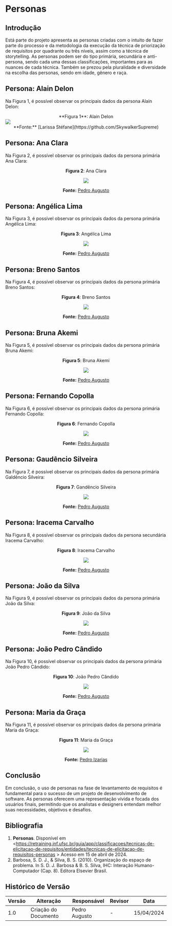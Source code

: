 
# Personas

## Introdução

Está parte do projeto apresenta as personas criadas com o intuito de fazer parte do processo e da metodologia da execução da técnica de priorização de requisitos por quadrante ou três níveis, assim como a técnica de storytelling. As personas podem ser do tipo primária, secundária e anti-persona, sendo cada uma dessas classificações, importantes para as nuances de cada técnica. Também se prezou pela pluralidade e diversidade na escolha das personas, sendo em idade, gênero e raça.

## Persona: Alain Delon

Na Figura 1, é possível observar os principais dados da persona Alain Delon:


 <center>**Figura 1**: Alain Delon</center>

<img src="https://raw.githubusercontent.com/Requisitos-de-Software/2024.1-CarteiradeTrabalhoDigital/main/Midia/ImagensStorytelling/Alain%20Delon.png">

<center>**Fonte:** [Larissa Stéfane](https://github.com/SkywalkerSupreme)</center>


## Persona: Ana Clara

Na Figura 2, é possível observar os principais dados da persona primária Ana Clara:

<center>
   
 **Figura 2**: Ana Clara

<img src="https://raw.githubusercontent.com/Requisitos-de-Software/2024.1-CarteiradeTrabalhoDigital/main/Midia/ImagensStorytelling/Ana Clara.png">

**Fonte:** [Pedro Augusto](https://github.com/Izarias)

</center>

## Persona: Angélica Lima

Na Figura 3, é possível observar os principais dados da persona primária Angélica Lima:

<center>

 **Figura 3**: Angélica Lima

<img src="https://raw.githubusercontent.com/Requisitos-de-Software/2024.1-CarteiradeTrabalhoDigital/main/Midia/ImagensStorytelling/Angélica Lima.png">

**Fonte:** [Pedro Augusto](https://github.com/Izarias)

</center>

## Persona: Breno Santos

Na Figura 4, é possível observar os principais dados da persona primária Breno Santos:

<center>

 **Figura 4**: Breno Santos

<img src="https://raw.githubusercontent.com/Requisitos-de-Software/2024.1-CarteiradeTrabalhoDigital/main/Midia/ImagensStorytelling/Breno Santos.png">

**Fonte:** [Pedro Augusto](https://github.com/Izarias)

</center>

## Persona: Bruna Akemi

Na Figura 5, é possível observar os principais dados da persona primária Bruna Akemi:

<center>

 **Figura 5**: Bruna Akemi

<img src="https://raw.githubusercontent.com/Requisitos-de-Software/2024.1-CarteiradeTrabalhoDigital/main/Midia/ImagensStorytelling/Bruna Akemi.png">

**Fonte:** [Pedro Augusto](https://github.com/Izarias)

</center>

## Persona: Fernando Copolla

Na Figura 6, é possível observar os principais dados da persona primária Fernando Copolla:

<center>

 **Figura 6**: Fernando Copolla

<img src="https://raw.githubusercontent.com/Requisitos-de-Software/2024.1-CarteiradeTrabalhoDigital/main/Midia/ImagensStorytelling/Fernando Copolla.png">

**Fonte:** [Pedro Augusto](https://github.com/Izarias)

</center>

## Persona: Gaudêncio Silveira

Na Figura 7, é possível observar os principais dados da persona primária Galdêncio Silveira:

<center>

 **Figura 7**: Gandêncio Silveira

<img src="https://raw.githubusercontent.com/Requisitos-de-Software/2024.1-CarteiradeTrabalhoDigital/main/Midia/ImagensStorytelling/Galdêncio Silveira.png">

**Fonte:** [Pedro Augusto](https://github.com/Izarias)

</center>

## Persona: Iracema Carvalho

Na Figura 8, é possível observar os principais dados da persona secundária Iracema Carvalho:

<center>

 **Figura 8**: Iracema Carvalho

<img src="https://raw.githubusercontent.com/Requisitos-de-Software/2024.1-CarteiradeTrabalhoDigital/main/Midia/ImagensStorytelling/Iracema de Carvalho.png">

**Fonte:** [Pedro Augusto](https://github.com/Izarias)

</center>

## Persona: João da Silva

Na Figura 9, é possível observar os principais dados da persona primária João da Silva:

<center>

 **Figura 9**: João da Silva

<img src="https://raw.githubusercontent.com/Requisitos-de-Software/2024.1-CarteiradeTrabalhoDigital/main/Midia/ImagensStorytelling/João da Silva.png">

**Fonte:** [Pedro Augusto](https://github.com/Izarias)

</center>

## Persona: João Pedro Cândido

Na Figura 10, é possível observar os principais dados da persona primária João Pedro Cândido:

<center>

 **Figura 10**: João Pedro Cândido

<img src="https://raw.githubusercontent.com/Requisitos-de-Software/2024.1-CarteiradeTrabalhoDigital/main/Midia/ImagensStorytelling//João Pedro Cândido.png">

**Fonte:** [Pedro Augusto](https://github.com/Izarias)

</center>

## Persona: Maria da Graça

Na Figura 11, é possível observar os principais dados da persona primária Maria da Graça:

<center>

 **Figura 11**: Maria da Graça

<img src="https://raw.githubusercontent.com/Requisitos-de-Software/2024.1-CarteiradeTrabalhoDigital/main/Midia/ImagensStorytelling//Maria da Graça.png">

**Fonte:** [Pedro Izarias](https://github.com/Izarias)

</center>

## Conclusão

Em conclusão, o uso de personas na fase de levantamento de requisitos é fundamental para o sucesso de um projeto de desenvolvimento de software. As personas oferecem uma representação vívida e focada dos usuários finais, permitindo que os analistas e designers entendam melhor suas necessidades, objetivos e desafios.

##  Bibliografia

1. **Personas**. Disponível em <https://retraining.inf.ufsc.br/guia/app/classificacoes/tecnicas-de-elicitacao-de-requisitos/entidades/tecnicas-de-elicitacao-de-requisitos-personas > Acesso em 15 de abril de 2024.
2. Barbosa, S. D. J., & Silva, B. S. (2010). Organização do espaço de problema. In S. D. J. Barbosa & B. S. Silva, IHC: Interação Humano-Computador (Cap. 8). Editora Elsevier Brasil.
   
## Histórico de Versão

| Versão | Alteração | Responsável | Revisor | Data |
| - | - | - | - | - |
| 1.0 | Criação do Documento | Pedro Augusto | - | 15/04/2024 |
